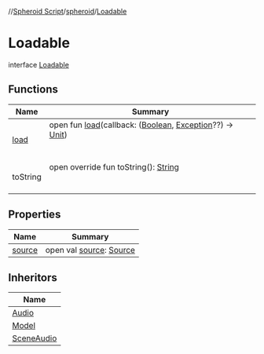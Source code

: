 //[Spheroid Script](../../index.md)/[spheroid](../index.md)/[Loadable](index.md)



# Loadable  
 interface [Loadable](index.md)   


## Functions  
  
|  Name|  Summary| 
|---|---|
| [load](load.md)| open fun [load](load.md)(callback: ([Boolean](../-boolean/index.md), [Exception](../-exception/index.md)??) -> [Unit](../-unit/index.md))  <br><br><br>
| toString| open override fun toString(): [String](../../spheroid/-string/index.md)  <br><br><br>


## Properties  
  
|  Name|  Summary| 
|---|---|
| [source](index.md#spheroid/Loadable/source/#/PointingToDeclaration/)|  open val [source](index.md#spheroid/Loadable/source/#/PointingToDeclaration/): [Source](../-source/index.md)   <br>


## Inheritors  
  
|  Name| 
|---|
| [Audio](../../spheroid.client/-audio/index.md)
| [Model](../../spheroid.client.ar/-model/index.md)
| [SceneAudio](../../spheroid.client.ar/-scene-audio/index.md)


